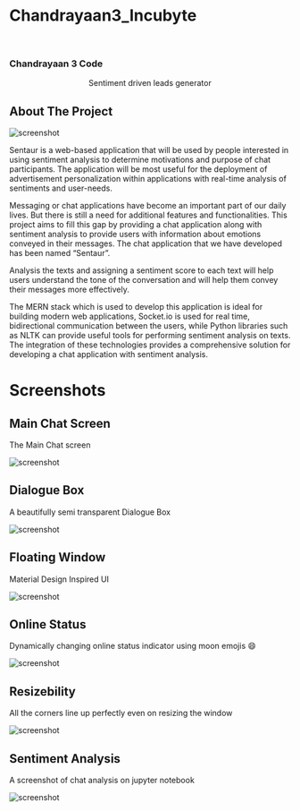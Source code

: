# Chandrayaan3_Incubyte

<!-- PROJECT LOGO -->
<br />
<div align="center">
  <a href="https://github.com/SwastikSwarupDas/Chandrayaan3_Incubyte"> </a>
  <h3 align="left">Chandrayaan 3 Code</h3>

  <p align="center">
    Sentiment driven leads generator
    <br />


</div>



<!-- ABOUT THE PROJECT -->
## About The Project

 ![screenshot](docs/screenshots/LoginDialogue.png)

Sentaur is a web-based application that will be used by people interested in using sentiment analysis to determine motivations and purpose of chat participants. The application will be most useful for the deployment of advertisement personalization within applications with real-time analysis of sentiments and user-needs.

Messaging or chat applications have become an important part of our daily lives. But there is still a need for additional features and functionalities. This project aims to fill this gap by providing a chat application along with sentiment analysis to provide users with information about emotions conveyed in their messages. The chat application that we have developed has been named “Sentaur”.

Analysis the texts and assigning a sentiment score to each text will help users understand the tone of the conversation and will help them convey their messages more effectively.

The MERN stack which is used to develop this application is ideal for building modern web applications, Socket.io is used for real time, bidirectional communication between the users, while Python libraries such as NLTK can provide useful tools for performing sentiment analysis on texts. The integration of these technologies provides a comprehensive solution for developing a chat application with sentiment analysis.

# Screenshots
## Main Chat Screen 
The Main Chat screen

![screenshot](docs/screenshots/MainChatScreen.png)

## Dialogue Box 
A beautifully semi transparent Dialogue Box

![screenshot](docs/screenshots/DialogueBox.png)
## Floating Window
Material Design Inspired UI

![screenshot](docs/screenshots/FloatingWindow.png)
## Online Status
Dynamically changing online status indicator using moon emojis 😄

![screenshot](docs/screenshots/OnlineStatus.png)
## Resizebility
All the corners line up perfectly even on resizing the window

![screenshot](docs/screenshots/Resizebility.png)
## Sentiment Analysis
A screenshot of chat analysis on jupyter notebook 

![screenshot](docs/screenshots/SentimentAnalysis.jpg)

